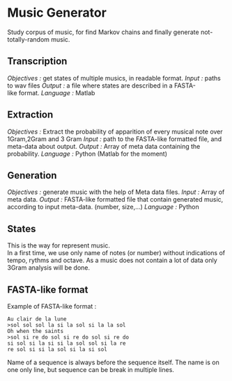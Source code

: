 # Music Generator
Study corpus of music, for find Markov chains and finally generate not-totally-random music.



## Transcription
_Objectives :_ get states of multiple musics, in readable format.
_Input :_ paths to wav files
_Output :_ a file where states are described in a FASTA-like format.
_Language :_ Matlab


## Extraction
_Objectives :_ Extract the probability of apparition of every musical note over 1Gram,2Gram and 3 Gram
_Input :_ path to the FASTA-like formatted file, and meta-data about output.
_Output :_ Array of meta data containing the probability.
_Language :_ Python (Matlab for the moment)

## Generation
_Objectives :_ generate music with the help of Meta data files.
_Input :_ Array of meta data.
_Output :_ FASTA-like formatted file that contain generated music, according to input meta-data. (number, size,...)
_Language :_ Python

## States
This is the way for represent music.   
In a first time, we use only name of notes (or number) without indications of tempo, rythms and octave.
As a music does not contain a lot of data only 3Gram analysis will be done.  



## FASTA-like format
Example of FASTA-like format :

    Au clair de la lune
    >sol sol sol la si la sol si la la sol
    Oh when the saints
    >sol si re do sol si re do sol si re do 
    si sol si la si si la sol sol si la re 
    re sol si si la sol si la si sol

Name of a sequence is always before the sequence itself. The name is on one only line, but sequence can be break in multiple lines.


